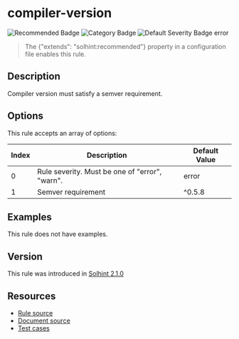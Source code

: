 
# compiler-version
![Recommended Badge](https://img.shields.io/badge/-Recommended-brightgreen)
![Category Badge](https://img.shields.io/badge/-Security%20Rules-informational)
![Default Severity Badge error](https://img.shields.io/badge/Default%20Severity-error-red)
> The {"extends": "solhint:recommended"} property in a configuration file enables this rule.


## Description
Compiler version must satisfy a semver requirement.

## Options
This rule accepts an array of options:

| Index | Description                                    | Default Value |
| ----- | ---------------------------------------------- | ------------- |
| 0     | Rule severity. Must be one of "error", "warn". | error         |
| 1     | Semver requirement                             | ^0.5.8        |


## Examples
This rule does not have examples.

## Version
This rule was introduced in [Solhint 2.1.0](https://github.com/protofire/solhint/tree/v2.1.0)

## Resources
- [Rule source](https://github.com/protofire/solhint/tree/master/lib/rules/security/compiler-version.js)
- [Document source](https://github.com/protofire/solhint/tree/master/docs/rules/security/compiler-version.md)
- [Test cases](https://github.com/protofire/solhint/tree/master/test/rules/security/compiler-version.js)
